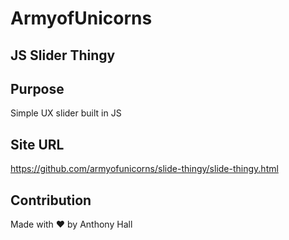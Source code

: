 # ArmyofUnicorns 
## JS Slider Thingy

## Purpose
Simple UX slider built in JS

## Site URL
https://github.com/armyofunicorns/slide-thingy/slide-thingy.html

## Contribution
Made with ❤️ by Anthony Hall